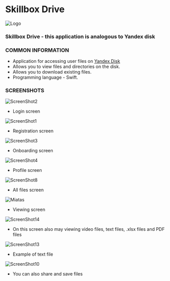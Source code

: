 # **Skillbox** Drive

![Logo](https://github.com/YoshaKun/Kinobox/assets/106468771/aec0d1b9-2431-4d6a-85b0-08a079e240f3)

### Skillbox Drive - this application is analogous to Yandex disk

### COMMON INFORMATION
+ Application for accessing user files on [Yandex Disk](https://360.yandex.ru/disk/)
+ Allows you to view files and directories on the disk.
+ Allows you to download existing files.
+ Programming language - Swift.

### SCREENSHOTS
![ScreenShot2](https://github.com/YoshaKun/Kinobox/assets/106468771/168a427b-5dc5-45f2-902a-36d854e6daf2)
+ Login screen

![ScreenShot1](https://github.com/YoshaKun/Kinobox/assets/106468771/f57e85c1-6ced-4a23-b047-fb22c337bfc0)
+ Registration screen

![ScreenShot3](https://github.com/YoshaKun/Kinobox/assets/106468771/90ff28ef-2297-4187-8c41-71fd680a48c9)
+ Onboarding screen

![ScreenShot4](https://github.com/YoshaKun/Kinobox/assets/106468771/1eb2bd0c-f48f-408d-85d1-eec0fdf34a00)
+ Profile screen

![ScreenShot8](https://github.com/YoshaKun/Kinobox/assets/106468771/0569545a-a428-4c33-a508-20533f58b519)
+ All files screen

![Miatas](https://github.com/YoshaKun/Kinobox/assets/106468771/282a4c59-70a5-4092-be34-d3b19575d8ff)
+ Viewing screen

![ScreenShot14](https://github.com/YoshaKun/Kinobox/assets/106468771/33f01e48-2c03-42c3-aa13-a3148958310a)

+ On this screen also may viewing video files, text files, .xlsx files and PDF files

![ScreenShot13](https://github.com/YoshaKun/Kinobox/assets/106468771/8b25da81-fee4-4035-87a5-9d5aa98ae8d6)
+ Example of text file

![ScreenShot10](https://github.com/YoshaKun/Kinobox/assets/106468771/f56ee965-70b8-41d1-9713-d216701632b6)
+ You can also share and save files